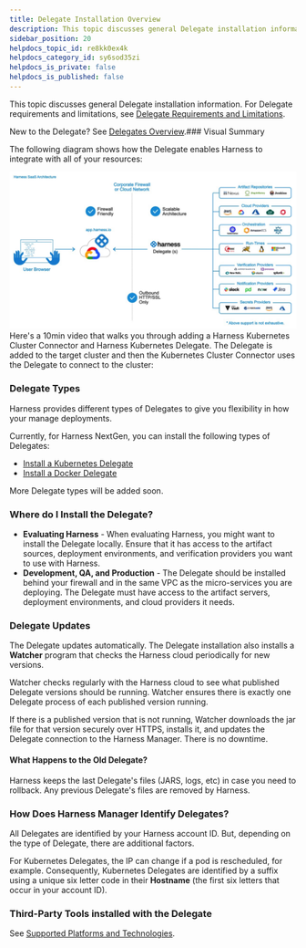 ```yaml
---
title: Delegate Installation Overview
description: This topic discusses general Delegate installation information. For Delegate requirements and limitations, see Delegate Requirements and Limitations. New to the Delegate? See Delegates Overview. Visu…
sidebar_position: 20
helpdocs_topic_id: re8kk0ex4k
helpdocs_category_id: sy6sod35zi
helpdocs_is_private: false
helpdocs_is_published: false
---
```


This topic discusses general Delegate installation information. For Delegate requirements and limitations, see [Delegate Requirements and Limitations](delegate-reference/delegate-requirements-and-limitations.md). 

New to the Delegate? See [Delegates Overview](delegates-overview.md).### Visual Summary

The following diagram shows how the Delegate enables Harness to integrate with all of your resources:

![](./static/delegate-installation-overview-05.png)Here's a 10min video that walks you through adding a Harness Kubernetes Cluster Connector and Harness Kubernetes Delegate. The Delegate is added to the target cluster and then the Kubernetes Cluster Connector uses the Delegate to connect to the cluster:

<docvideo src="https://www.youtube.com/embed/wUC23lmqfnY?feature=oembed" />

### Delegate Types

Harness provides different types of Delegates to give you flexibility in how your manage deployments.

Currently, for Harness NextGen, you can install the following types of Delegates:

* [Install a Kubernetes Delegate](delegate-guide/install-a-kubernetes-delegate.md)
* [Install a Docker Delegate](delegate-install-docker/install-a-docker-delegate.md)

More Delegate types will be added soon.

### Where do I Install the Delegate?

* **Evaluating Harness** - When evaluating Harness, you might want to install the Delegate locally. Ensure that it has access to the artifact sources, deployment environments, and verification providers you want to use with Harness.
* **Development, QA, and Production** - The Delegate should be installed behind your firewall and in the same VPC as the micro-services you are deploying. The Delegate must have access to the artifact servers, deployment environments, and cloud providers it needs.

### Delegate Updates

The Delegate updates automatically. The Delegate installation also installs a **Watcher** program that checks the Harness cloud periodically for new versions.

Watcher checks regularly with the Harness cloud to see what published Delegate versions should be running. Watcher ensures there is exactly one Delegate process of each published version running.

If there is a published version that is not running, Watcher downloads the jar file for that version securely over HTTPS, installs it, and updates the Delegate connection to the Harness Manager. There is no downtime.

#### What Happens to the Old Delegate?

Harness keeps the last Delegate's files (JARS, logs, etc) in case you need to rollback. Any previous Delegate's files are removed by Harness.

### How Does Harness Manager Identify Delegates?

All Delegates are identified by your Harness account ID. But, depending on the type of Delegate, there are additional factors.

For Kubernetes Delegates, the IP can change if a pod is rescheduled, for example. Consequently, Kubernetes Delegates are identified by a suffix using a unique six letter code in their **Hostname** (the first six letters that occur in your account ID).

### Third-Party Tools installed with the Delegate

See [Supported Platforms and Technologies](../../getting-started/supported-platforms-and-technologies.md).

